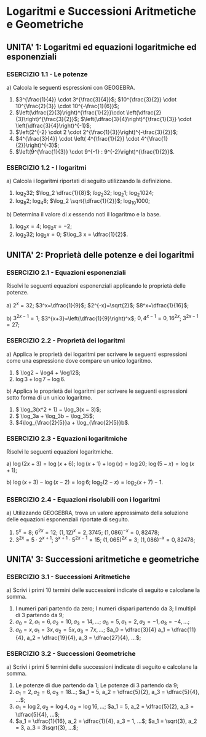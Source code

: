 
# Logaritmi e Successioni Aritmetiche e Geometriche

## UNITA' 1: Logaritmi ed equazioni logaritmiche ed esponenziali

### ESERCIZIO 1.1 - Le potenze

a) Calcola le seguenti espressioni con GEOGEBRA.

1. $3^{\frac{1}{4}} \cdot 3^{\frac{3}{4}}$;    $10^{\frac{3}{2}} \cdot 10^{\frac{2}{3}} \cdot 10^{-\frac{1}{6}}$;
2. $\left(\dfrac{2}{3}\right)^{\frac{1}{2}}\cdot \left(\dfrac{2}{3}\right)^{\frac{3}{2}}$;    $\left(\dfrac{3}{4}\right)^{\frac{1}{3}} \cdot \left(\dfrac{3}{4}\right)^{-1}$;
3. $\left(2^{-2} \cdot 2 \cdot 2^{\frac{1}{3}}\right)^{-\frac{3}{2}}$;
4. $4^{\frac{3}{4}} \cdot \left( 4^{\frac{1}{2}} \cdot 4^{\frac{1}{2}}\right)^{-3}$;
5. $\left(9^{\frac{1}{3}} \cdot 9^{-1} : 9^{-2}\right)^{\frac{1}{2}}$.



### ESERCIZIO 1.2 - I logaritmi

a) Calcola i logaritmi riportati di seguito utilizzando la definizione.

1. $\log_2 32$;  $\log_2 \dfrac{1}{8}$;  $log_2 32$;  $\log_2 1$;  $\log_2 1024$;
2. $\log_8 2$;  $\log_4 8$;  $\log_2 \sqrt{\dfrac{1}{2}}$;  $\log_{10} 1000$;

b) Determina il valore di $x$ essendo noti il logaritmo e la base.

1. $\log_2 x = 4$;  $\log_2 x = -2$;
1. $\log_2 32$;  $\log_2 x= 0$;  $\log_3 x = \dfrac{1}{2}$.



## UNITA' 2: Proprietà delle potenze e dei logaritmi

### ESERCIZIO 2.1 - Equazioni esponenziali

Risolvi le seguenti equazioni esponenziali applicando le proprietà delle potenze.

a) $2^x=32$;   $3^x=\dfrac{1}{9}$;   $2^{-x}=\sqrt{2}$;   $8^x=\dfrac{1}{16}$;   

b) $3^{2x-1}=1$;   $3^{x+3}=\left(\dfrac{1}{9}\right)^x$;   $0,4^{x-1}=0,16^{2x}$;   $3^{2x-1}=27$;



### ESERCIZIO 2.2 - Proprietà dei logaritmi

a) Applica le proprietà dei logaritmi per scrivere le seguenti espressioni come una espressione dove compare un unico logaritmo.

1. $ \log2 − \log4 + \log12$;
2. $\log3 + \log 7 − \log 6$.

b) Applica le proprietà dei logaritmi per scrivere le seguenti espressioni sotto forma di un unico logaritmo.

1. $ \log_3(x^2 + 1) − \log_3(x − 3)$;
2. $ \log_3a + \log_3b − \log_35$;
3. $4\log_{\frac{2}{5}}a + \log_{\frac{2}{5}}b$.



### ESERCIZIO 2.3 - Equazioni logaritmiche

Risolvi le seguenti equazioni logaritmiche.

a) $\log(2x+3)=\log(x+6)$;     $\log(x+1)+\log(x)=\log20$;     $\log(5-x)=\log(x+1)$;

b) $\log(x+3)-\log(x-2)=\log6$;     $\log_2(2-x)=\log_2(x+7)-1$.



### ESERCIZIO 2.4 - Equazioni risolubili con i logaritmi

a) Utilizzando GEOGEBRA, trova un valore approssimato della soluzione delle equazioni esponenziali riportate di seguito.

1. $5^x=8$;   $6^{2x}=12$;   $(1,12)^x=2,3745$;       $(1,086)^{-x}=0,82478$;
2. $3^{2x}=5 \cdot 2^{x+1}$;   $3^{x+1} \cdot 5^{2x-1}=15$;   $(1,065)^{2x}=3$;   $(1,086)^{-x}=0,82478$;



## UNITA' 3: Successioni aritmetiche e geometriche

### ESERCIZIO 3.1 - Successioni Aritmetiche

a) Scrivi i primi 10 termini delle successioni indicate di seguito e calcolane la somma.

1. I numeri pari partendo da zero; I numeri dispari partendo da 3; I multipli di 3 partendo da 9;
2. $a_0 = 2, a_1 = 6, a_2 = 10, a_3 = 14, ...$;     $a_0 = 5, a_1 = 2, a_2 = -1, a_3 = -4, ...$;
3. $a_0 = x, a_1 = 3x, a_2 = 5x, a_3 = 7x, ...$;     $a_0 = \dfrac{3}{4} a_1 = \dfrac{11}{4}, a_2 = \dfrac{19}{4}, a_3 = \dfrac{27}{4}, ...$;



### ESERCIZIO 3.2 - Successioni Geometriche

a) Scrivi i primi 5 termini delle successioni indicate di seguito e calcolane la somma.

1. Le potenze di due partendo da 1; Le potenze di 3 partendo da 9;
2. $a_1 = 2, a_2 = 6, a_3 = 18 ...$;     $a_1 = 5, a_2 = \dfrac{5}{2}, a_3 = \dfrac{5}{4}, ...$;
3. $a_1 = \log2, a_2 = \log4, a_3 = \log16, ...$;     $a_1 = 5, a_2 = \dfrac{5}{2}, a_3 = \dfrac{5}{4}, ...$;
4. $a_1 = \dfrac{1}{16}, a_2 = \dfrac{1}{4}, a_3 = 1, ...$;     $a_1 = \sqrt{3}, a_2 = 3, a_3 = 3\sqrt{3}, ...$;
